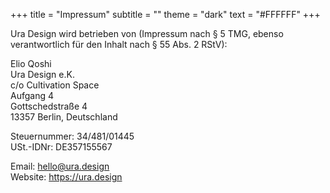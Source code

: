 +++
title = "Impressum"
subtitle = ""
theme = "dark"
text = "#FFFFFF"
+++

Ura Design wird betrieben von (Impressum nach § 5 TMG, ebenso verantwortlich für den Inhalt nach § 55 Abs. 2 RStV):

Elio Qoshi\
Ura Design e.K.\
c/o Cultivation Space\
Aufgang 4\
Gottschedstraße 4\
13357 Berlin, Deutschland

Steuernummer: 34/481/01445\
USt.-IDNr: DE357155567

Email: hello@ura.design\
Website: https://ura.design
